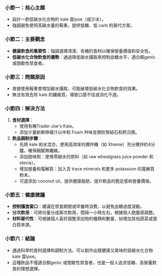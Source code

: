 ### 小節一：核心主題  
- 設計一款低碳水化合物的 kale 震ipse（或沙冰）。  
- 強調避免使用高碳水量的莓果，提供低糖、低 carb 的替代方案。  

### 小節二：主要觀念  
- **健康飲食的重要性**：強調選擇清潔、有機的食材以確保營養價值和安全性。  
- **低碳水化合物飲食的優勢**：通過降低碳水攝取來控制血糖水平，適合酮genic 或間歇性禁食者。  

### 小節三：問題原因  
- 直接使用莓果會增加碳水攝取，可能破壞低碳水化合物飲食的效果。  
- 無法有效去除 kale 的纖維質，導致口感不佳或消化不適。  

### 小節四：解決方法  
1. **食材選擇**：  
   - 使用有機Trader Joe's Kale。  
   - 添加少量新鮮檸檬汁以中和 Foam 舛味並預防腎結石和鈣沉積。  
2. **飲品調制步驟**：  
   - 先將 kale 和水混合，使用高效率的攪拌機（如 Xtreme）充分攪拌約4分鐘，確保細膩無纖維。  
   - 添加甜味劑：使用零碳水的原料（如 raw wheatgrass juice powder 和 stevia）。  
   - 增加營養和電解質：加入含 trace minerals 和更多 potassium 的電解質粉末。  
   - 可選添加 coconut oil，提供健康脂肪，提升飲品的飽足感和營養價值。  

### 小節五：健康建議  
- **控制攝食窗口**：建議在禁食期間或早餐時消費，以避免血糖過度波動。  
- **分次飲用**：可將份量分成兩次飲用，間隔一小時左右，根據個人飽腹感調整。  
- **材料替代性**：可根據個人喜好調整添加物的種類和數量，如增加其他蔬菜或蛋白質來源。  

### 小節六：結論  
- 通過科學的食材選擇和調制方法，可以創作出既健康又美味的低碳水化合物 kale 震ipse。  
- 這種飲品不僅適合酮genic 或間歇性禁食者，也是一般人追求低糖、高營養飲食的理想選擇。